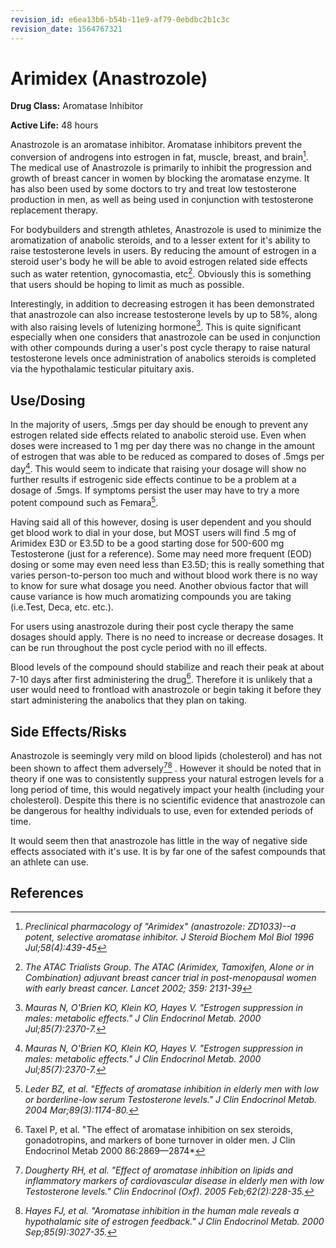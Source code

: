 ```yaml
---
revision_id: e6ea13b6-b54b-11e9-af79-0ebdbc2b1c3c
revision_date: 1564767321
---
```


# Arimidex (Anastrozole)

**Drug Class:** Aromatase Inhibitor
 
**Active Life:** 48 hours

Anastrozole is an aromatase inhibitor. Aromatase inhibitors prevent the conversion of androgens into estrogen in fat, muscle, breast, and brain[^1]. The medical use of Anastrozole is primarily to inhibit the progression and growth of breast cancer in women by blocking the aromatase enzyme. It has also been used by some doctors to try and treat low testosterone production in men, as well as being used in conjunction with testosterone replacement therapy. 

For bodybuilders and strength athletes, Anastrozole is used to minimize the aromatization of anabolic steroids, and to a lesser extent for it's ability to raise testosterone levels in users. By reducing the amount of estrogen in a steroid user's body he will be able to avoid estrogen related side effects such as water retention, gynocomastia, etc[^2]. Obviously this is something that users should be hoping to limit as much as possible.

Interestingly, in addition to decreasing estrogen it has been demonstrated that anastrozole can also increase testosterone levels by up to 58%, along with also raising levels of lutenizing hormone[^3]. This is quite significant especially when one considers that anastrozole can be used in conjunction with other compounds during a user's post cycle therapy to raise natural testosterone levels once administration of anabolics steroids is completed via the hypothalamic testicular pituitary axis.

## Use/Dosing

In the majority of users, .5mgs per day should be enough to prevent any estrogen related side effects related to anabolic steroid use. Even when doses were increased to 1 mg per day there was no change in the amount of estrogen that was able to be reduced as compared to doses of .5mgs per day[^3]. This would seem to indicate that raising your dosage will show no further results if estrogenic side effects continue to be a problem at a dosage of .5mgs. If symptoms persist the user may have to try a more potent compound such as Femara[^4]. 

Having said all of this however, dosing is user dependent and you should get blood work to dial in your dose, but MOST users will find .5 mg of Arimidex E3D or E3.5D to be a good starting dose for 500-600 mg Testosterone (just for a reference). Some may need more frequent (EOD) dosing or some may even need less than E3.5D; this is really something that varies person-to-person too much and without blood work there is no way to know for sure what dosage you need. Another obvious factor that will cause variance is how much aromatizing compounds you are taking (i.e.Test, Deca, etc. etc.).

For users using anastrozole during their post cycle therapy the same dosages should apply. There is no need to increase or decrease dosages. It can be run throughout the post cycle period with no ill effects.

Blood levels of the compound should stabilize and reach their peak at about 7-10 days after first administering the drug[^5]. Therefore it is unlikely that a user would need to frontload with anastrozole or begin taking it before they start administering the anabolics that they plan on taking.

## Side Effects/Risks

Anastrozole is seemingly very mild on blood lipids (cholesterol) and has not been shown to affect them adversely[^6][^7] . However it should be noted that in theory if one was to consistently suppress your natural estrogen levels for a long period of time, this would negatively impact your health (including your cholesterol). Despite this there is no scientific evidence that anastrozole can be dangerous for healthy individuals to use, even for extended periods of time. 

It would seem then that anastrozole has little in the way of negative side effects associated with it's use. It is by far one of the safest compounds that an athlete can use.

## References

[^1]: *Preclinical pharmacology of "Arimidex" (anastrozole: ZD1033)--a potent, selective aromatase inhibitor. J Steroid Biochem Mol Biol 1996 Jul;58(4):439-45*
[^2]: *The ATAC Trialists Group. The ATAC (Arimidex, Tamoxifen, Alone or in Combination) adjuvant breast cancer trial in post-menopausal women with early breast cancer. Lancet 2002; 359: 2131-39*
[^3]: *Mauras N, O'Brien KO, Klein KO, Hayes V. "Estrogen suppression in males: metabolic effects." J Clin Endocrinol Metab. 2000 Jul;85(7):2370-7.*
[^4]: *Leder BZ, et al. "Effects of aromatase inhibition in elderly men with low or borderline-low serum Testosterone levels." J Clin Endocrinol Metab. 2004 Mar;89(3):1174-80.*
[^5]: Taxel P, et al. "The effect of aromatase inhibition on sex steroids, gonadotropins, and markers of bone turnover in older men. J Clin Endocrinol Metab 2000 86:2869—2874*
[^6]: *Dougherty RH, et al. "Effect of aromatase inhibition on lipids and inflammatory markers of cardiovascular disease in elderly men with low Testosterone levels." Clin Endocrinol (Oxf). 2005 Feb;62(2):228-35.*
[^7]: *Hayes FJ, et al. "Aromatase inhibition in the human male reveals a hypothalamic site of estrogen feedback." J Clin Endocrinol Metab. 2000 Sep;85(9):3027-35.*
